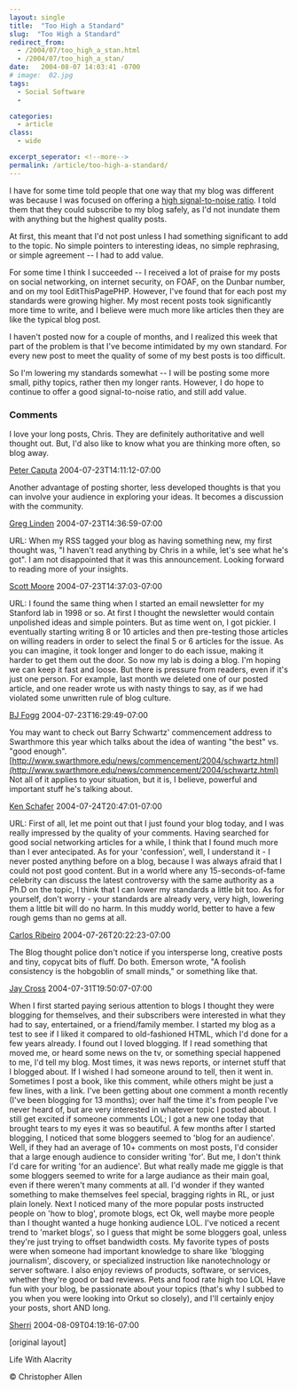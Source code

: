 ```yaml
---
layout: single
title:  "Too High a Standard"
slug:  "Too High a Standard"
redirect_from:
  - /2004/07/too_high_a_stan.html
  - /2004/07/too_high_a_stan/
date:   2004-08-07 14:03:41 -0700
# image:  02.jpg
tags: 
  - Social Software
  - 

categories:
  - article
class:
  - wide

excerpt_seperator: <!--more-->
permalink: /article/too-high-a-standard/
---
```


I have for some time told people that one way that my blog was different was because I was focused on offering a [high signal-to-noise ratio](http://en.wikipedia.org/wiki/Signal-to-noise_ratio). I told them that they could subscribe to my blog safely, as I'd not inundate them with anything but the highest quality posts.

At first, this meant that I'd not post unless I had something significant to add to the topic. No simple pointers to interesting ideas, no simple rephrasing, or simple agreement -- I had to add value.

For some time I think I succeeded -- I received a lot of praise for my posts on social networking, on internet security, on FOAF, on the Dunbar number, and on my tool EditThisPagePHP. However, I've found that for each post my standards were growing higher. My most recent posts took significantly more time to write, and I believe were much more like articles then they are like the typical blog post.

I haven't posted now for a couple of months, and I realized this week that part of the problem is that I've become intimidated by my own standard. For every new post to meet the quality of some of my best posts is too difficult.

So I'm lowering my standards somewhat -- I will be posting some more small, pithy topics, rather then my longer rants. However, I do hope to continue to offer a good signal-to-noise ratio, and still add value.

### Comments

I love your long posts, Chris. They are definitely authoritative and well thought out. But, I'd also like to know what you are thinking more often, so blog away.

[Peter Caputa](http://worcester.typepad.com/pc4media) 2004-07-23T14:11:12-07:00

Another advantage of posting shorter, less developed thoughts is that you can involve your audience in exploring your ideas. It becomes a discussion with the community.

[Greg Linden](http://glinden.blogspot.com) 2004-07-23T14:36:59-07:00

URL: When my RSS tagged your blog as having something new, my first thought was, "I haven't read anything by Chris in a while, let's see what he's got". I am not disappointed that it was this announcement. Looking forward to reading more of your insights.

[Scott Moore](#) 2004-07-23T14:37:03-07:00

URL: I found the same thing when I started an email newsletter for my Stanford lab in 1998 or so. At first I thought the newsletter would contain unpolished ideas and simple pointers. But as time went on, I got pickier. I eventually starting writing 8 or 10 articles and then pre-testing those articles on willing readers in order to select the final 5 or 6 articles for the issue. As you can imagine, it took longer and longer to do each issue, making it harder to get them out the door. So now my lab is doing a blog. I'm hoping we can keep it fast and loose. But there is pressure from readers, even if it's just one person. For example, last month we deleted one of our posted article, and one reader wrote us with nasty things to say, as if we had violated some unwritten rule of blog culture.

[BJ Fogg](#) 2004-07-23T16:29:49-07:00

You may want to check out Barry Schwartz' commencement address to Swarthmore this year which talks about the idea of wanting "the best" vs. "good enough". [http://www.swarthmore.edu/news/commencement/2004/schwartz.html](http://www.swarthmore.edu/news/commencement/2004/schwartz.html) Not all of it applies to your situation, but it is, I believe, powerful and important stuff he's talking about.

[Ken Schafer](http://www.schafer.com/opinions/) 2004-07-24T20:47:01-07:00

URL: First of all, let me point out that I just found your blog today, and I was really impressed by the quality of your comments. Having searched for good social networking articles for a while, I think that I found much more than I ever antecipated. As for your 'confession', well, I understand it - I never posted anything before on a blog, because I was always afraid that I could not post good content. But in a world where any 15-seconds-of-fame celebrity can discuss the latest controversy with the same authority as a Ph.D on the topic, I think that I can lower my standards a little bit too. As for yourself, don't worry - your standards are already very, very high, lowering them a little bit will do no harm. In this muddy world, better to have a few rough gems than no gems at all.

[Carlos Ribeiro](#) 2004-07-26T20:22:23-07:00

The Blog thought police don't notice if you intersperse long, creative posts and tiny, copycat bits of fluff. Do both. Emerson wrote, "A foolish consistency is the hobgoblin of small minds," or something like that.

[Jay Cross](http://www.internettime.com) 2004-07-31T19:50:07-07:00

When I first started paying serious attention to blogs I thought they were blogging for themselves, and their subscribers were interested in what they had to say, entertained, or a friend/family member. I started my blog as a test to see if I liked it compared to old-fashioned HTML, which I'd done for a few years already. I found out I loved blogging. If I read something that moved me, or heard some news on the tv, or something special happened to me, I'd tell my blog. Most times, it was news reports, or internet stuff that I blogged about. If I wished I had someone around to tell, then it went in. Sometimes I post a book, like this comment, while others might be just a few lines, with a link. I've been getting about one comment a month recently (I've been blogging for 13 months); over half the time it's from people I've never heard of, but are very interested in whatever topic I posted about. I still get excited if someone comments LOL; I got a new one today that brought tears to my eyes it was so beautiful. A few months after I started blogging, I noticed that some bloggers seemed to 'blog for an audience'. Well, if they had an average of 10+ comments on most posts, I'd consider that a large enough audience to consider writing 'for'. But me, I don't think I'd care for writing 'for an audience'. But what really made me giggle is that some bloggers seemed to write for a large audiance as their main goal, even if there weren't many comments at all. I'd wonder if they wanted something to make themselves feel special, bragging rights in RL, or just plain lonely. Next I noticed many of the more popular posts instructed people on 'how to blog', promote blogs, ect Ok, well maybe more people than I thought wanted a huge honking audience LOL. I've noticed a recent trend to 'market blogs', so I guess that might be some bloggers goal, unless they're just trying to offset bandwidth costs. My favorite types of posts were when someone had important knowledge to share like 'blogging journalism', discovery, or specialized instruction like nanotechnology or server software. I also enjoy reviews of products, software, or services, whether they're good or bad reviews. Pets and food rate high too LOL Have fun with your blog, be passionate about your topics (that's why I subbed to you when you were looking into Orkut so closely), and I'll certainly enjoy your posts, short AND long.

[Sherri](http://shreela.f2o.org/blog/) 2004-08-09T04:19:16-07:00

[original layout]


Life With Alacrity

© Christopher Allen